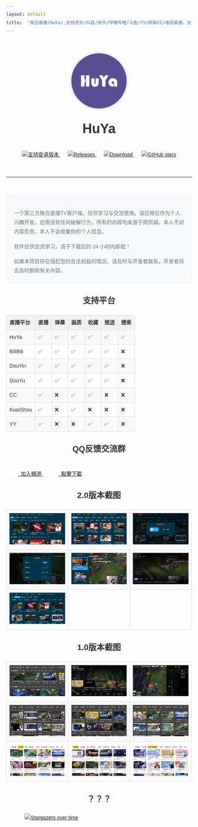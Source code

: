 ```yaml
---
layout: default
title:  "聚合直播(HuYa),支持虎牙/抖音/快手/哔哩哔哩/斗鱼/YY/网易CC/电视直播，支持手机/平板/电视/车机"
---
```


<style>
  body {
    font-family: Arial, sans-serif; /* 设置全局字体 */
    color: #333; /* 设置全局文字颜色 */
    line-height: 1.6; /* 设置行间距 */
  }
  h1 {
    font-size: 36px; /* 设置一级标题字体大小 */
    color: #333; /* 设置一级标题文字颜色 */
    margin-top: 20px; /* 设置一级标题顶部外边距 */
  }
  h2 {
    font-size: 28px; /* 设置二级标题字体大小 */
    color: #333; /* 设置二级标题文字颜色 */
    margin-top: 40px; /* 设置二级标题顶部外边距 */
  }
  h3 {
    font-size: 22px; /* 设置三级标题字体大小 */
    color: #333; /* 设置三级标题文字颜色 */
    text-align: center;
    margin-top: 30px; /* 设置三级标题顶部外边距 */
  }
  p {
    margin-bottom: 20px; /* 设置段落底部外边距 */
  }
  table {
    border-collapse: collapse;
    width: 100%;
  }
  th, td {
    border: 1px solid #ddd;
    padding: 8px;
    text-align: left;
  }
  th {
    background-color: #f2f2f2;
  }
  tr:nth-child(even) {
    background-color: #f9f9f9;
  }
  td img {
        max-width: 100%; /* 图片最大宽度为单元格宽度 */
        height: auto; /* 保持图片比例 */
    }
    .overtime {
    display: block;
    margin: 20px auto; /* 上下外边距为 20px，左右居中 */
    max-width: 80%; /* 最大宽度为父元素的 80% */
    height: auto; /* 保持图片比例 */
  }

  .disclaimer {
    background-color: #f8f9fa;
    padding: 20px;
    border-radius: 8px;
    border: 1px solid #e9ecef;
    margin: 30px 0;
    font-size: 14px;
    color: #6c757d;
  }
  .disclaimer p {
    margin-bottom: 15px;
    line-height: 1.8;
  }
  .disclaimer p:last-child {
    margin-bottom: 0;
  }
</style>

<div style="text-align: center; margin-top: 50px;"> 
  <img src="assets\img\ic_channel.png" width="150" height="150" style="border-radius: 50%; box-shadow: 0 0 10px rgba(0, 0, 0, 0.2);">
  <h1>HuYa</h1>
</div>

<div style="text-align: center; margin-top: 30px;">
  <a href="https://github.com/jayjd/huyatv/releases/latest" style="margin: 0 10px;">
    <img src="https://img.shields.io/badge/Android%204.4+-orange.svg?color=orange&logoColor=orange&label=%E6%94%AF%E6%8C%81%E5%AE%89%E5%8D%93%E7%89%88%E6%9C%AC&logo=Android" alt="支持安卓版本">
  </a>
  <a href="https://github.com/jayjd/huyatv/releases/latest" style="margin: 0 10px;">
    <img src="https://img.shields.io/github/v/release/jayjd/huyatv?color=blue&logoColor=blue&label=Releases&logo=DocuSign" alt="Releases">
  </a>
  <a href="https://github.com/jayjd/huyatv/releases/latest" style="margin: 0 10px;">
    <img src="https://shields.io/github/downloads/jayjd/huyatv/total?logo=Bookmeter&label=Download&logoColor=yellow&color=yellow" alt="Download">
  </a>
  <a href="https://github.com/jayjd/huyatv/releases/latest" style="margin: 0 10px;">
    <img src="https://img.shields.io/github/stars/jayjd/huyatv?style=social" alt="GitHub stars">
  </a>
</div>

<hr style="margin-top: 50px; margin-bottom: 50px;">

<div class="disclaimer">
  <p>一个第三方聚合直播TV客户端，仅供学习与交流使用。该应用仅作为个人兴趣开发，应用没有任何破解行为，所有的内容均来源于网页端，本人不对内容负责。本人不会收集你的个人信息。</p>
  <p>软件仅供交流学习，请于下载后的 24 小时内卸载！</p>
  <p>如果本项目存在侵犯您的合法权益的情况，请及时与开发者联系，开发者将会及时删除有关内容。</p>
</div>


### 支持平台

<table>
  <tr>
    <th>直播平台</th>
    <th>直播</th>
    <th>弹幕</th>
    <th>画质</th>
    <th>收藏</th>
    <th>推送</th>
    <th>搜索</th>
  </tr>
  <tr>
    <td>HuYa</td>
    <td>✅</td>
    <td>✅</td>
    <td>✅</td>
    <td>✅</td>
    <td>✅</td>
    <td>✅</td>
  </tr>
  <tr>
    <td>BiliBili</td>
    <td>✅</td>
    <td>✅</td>
    <td>✅</td>
    <td>✅</td>
    <td>✅</td>
    <td>❌</td>
  </tr>
  <tr>
    <td>DouYin</td>
    <td>✅</td>
    <td>✅</td>
    <td>✅</td>
    <td>✅</td>
    <td>✅</td>
    <td>❌</td>
  </tr>
  <tr>
    <td>DouYu</td>
    <td>✅</td>
    <td>✅</td>
    <td>✅</td>
    <td>✅</td>
    <td>✅</td>
    <td>❌</td>
  </tr>
  <tr>
    <td>CC</td>
    <td>✅</td>
    <td>❌</td>
    <td>✅</td>
    <td>✅</td>
    <td>❌</td>
    <td>❌</td>
  </tr>
  <tr>
    <td>KuaiShou</td>
    <td>✅</td>
    <td>❌</td>
    <td>✅</td>
    <td>❌</td>
    <td>❌</td>
    <td>❌</td>
  </tr>
  <tr>
    <td>YY</td>
    <td>✅</td>
    <td>❌</td>
    <td>❌</td>
    <td>✅</td>
    <td>✅</td>
    <td>❌</td>
  </tr>
</table>

### QQ反馈交流群
<div class="info-row-home">
  <a href="https://pd.qq.com/s/ajih400ke" class="download-button">
    <svg t="1743162882564" class="icon" viewBox="0 0 1024 1024" version="1.1" xmlns="http://www.w3.org/2000/svg" p-id="2303" width="32" height="32"><path d="M511.573333 65.386667c-246.826667 0-446.912 200.085333-446.912 446.912s200.085333 446.912 446.912 446.912 446.912-200.085333 446.912-446.912-200.085333-446.912-446.912-446.912zM757.632 651.562667c-11.541333 10.773333-31.36-0.96-50.410667-27.328-8.277333 22.314667-19.050667 42.901333-31.552 61.376 26.922667 9.621333 44.245333 24.618667 44.245333 41.557333 0 29.248-51.754667 52.906667-115.626667 52.906667-37.909333 0-71.381333-8.277333-92.544-21.162667-20.970667 12.885333-54.634667 21.162667-92.544 21.162667-63.872 0-115.626667-23.658667-115.626667-52.906667 0-16.746667 17.322667-31.936 44.245333-41.557333-12.693333-18.474667-23.274667-39.061333-31.552-61.376-19.050667 26.154667-38.869333 38.101333-50.410667 27.328-15.765333-14.805333-9.813333-67.136 13.653333-116.778667 5.397333-11.349333 11.157333-21.546667 17.130667-30.4 3.264-144.298667 98.304-260.096 214.890667-260.096l0.384 0c116.586667 0 211.626667 115.626667 214.890667 260.096 5.973333 8.853333 11.733333 19.050667 17.130667 30.4 23.274667 49.642667 29.44 101.973333 13.653333 116.778667z" fill="#FFFFFF" p-id="2304"></path></svg>&nbsp;&nbsp;加入頻道
  </a>
  <a href="https://github.com/jayjd/huyatv/releases/latest" class="download-button" style="margin: 10px;">
    <svg height="32" aria-hidden="true" viewBox="0 0 24 24" version="1.1" width="32" data-view-component="true" class="octicon octicon-mark-github v-align-middle">
                         <path d="M12 1C5.9225 1 1 5.9225 1 12C1 16.8675 4.14875 20.9787 8.52125 22.4362C9.07125 22.5325 9.2775 22.2025 9.2775 21.9137C9.2775 21.6525 9.26375 20.7862 9.26375 19.865C6.5 20.3737 5.785 19.1912 5.565 18.5725C5.44125 18.2562 4.905 17.28 4.4375 17.0187C4.0525 16.8125 3.5025 16.3037 4.42375 16.29C5.29 16.2762 5.90875 17.0875 6.115 17.4175C7.105 19.0812 8.68625 18.6137 9.31875 18.325C9.415 17.61 9.70375 17.1287 10.02 16.8537C7.5725 16.5787 5.015 15.63 5.015 11.4225C5.015 10.2262 5.44125 9.23625 6.1425 8.46625C6.0325 8.19125 5.6475 7.06375 6.2525 5.55125C6.2525 5.55125 7.17375 5.2625 9.2775 6.67875C10.1575 6.43125 11.0925 6.3075 12.0275 6.3075C12.9625 6.3075 13.8975 6.43125 14.7775 6.67875C16.8813 5.24875 17.8025 5.55125 17.8025 5.55125C18.4075 7.06375 18.0225 8.19125 17.9125 8.46625C18.6138 9.23625 19.04 10.2125 19.04 11.4225C19.04 15.6437 16.4688 16.5787 14.0213 16.8537C14.42 17.1975 14.7638 17.8575 14.7638 18.8887C14.7638 20.36 14.75 21.5425 14.75 21.9137C14.75 22.2025 14.9563 22.5462 15.5063 22.4362C19.8513 20.9787 23 16.8537 23 12C23 5.9225 18.0775 1 12 1Z" fill="#FFFFFF"></path>
                    </svg>&nbsp;&nbsp;點擊下載
  </a>
</div>

### 2.0版本截图
<table>
    <tr>
        <td><img src="assets/img/2/299505365-c6d58c01-9c3e-4bda-bbc9-c9c5728dd068.png" alt="Screenshot_20240125_090207"></td>
        <td><img src="assets/img/2/299505415-bddf1e77-c503-46b6-bf5c-c7997e35a742.png" alt="Screenshot_20240125_090330"></td>
        <td><img src="assets/img/2/299505414-1f620fab-1c60-4f34-be15-34c248c13c18.png" alt="Screenshot_20240125_090316"></td>
    </tr>
    <tr>
        <td><img src="assets/img/2/299505410-692b8dd5-278a-480f-85ba-bdc7a6a2220d.png" alt="Screenshot_20240125_090305"></td>
        <td><img src="assets/img/2/299505408-0b7fc632-31e8-4f61-9f0c-b8a9167b361a.png" alt="Screenshot_20240125_090256"></td>
        <td><img src="assets/img/2/299505406-730ffd50-b14e-43db-9c7a-6ebe3c2a4f3d.png" alt="Screenshot_20240125_090246"></td>
    </tr>
    <tr>
        <td><img src="/assets/img/2/299505403-1dc21677-6fe3-4179-8e2c-ed32422b8dc9.png" alt="Screenshot_20240125_090229"></td>
        <td></td>
        <td></td>
    </tr>
</table>

### 1.0版本截图
<table>
    <tr>
        <td><img src="/assets/img/1/253479717-69ccfe05-1189-4d0c-9fb8-725481539559.png" alt="Screenshot_20230714_133126"></td>
        <td><img src="/assets/img/1/253479791-720d1b15-4685-4892-a7b8-caed3a664b0d.png" alt="Screenshot_20230714_133202"></td>
        <td><img src="/assets/img/1/253479889-7734e7d4-3d05-4c17-b1dc-e9f5838303e9.png" alt="Screenshot_20230714_133230"></td>
    </tr>
    <tr>
        <td><img src="/assets/img/1/239187450-28362523-c3bd-4a7c-8b8e-28e591599df4.png" alt="Screenshot_20230518_152636"></td>
        <td><img src="/assets/img/1/239187468-868a4d3e-d9bb-4a15-8fe8-27ab2f95e48b.png" alt="Screenshot_20230518_152654"></td>
        <td><img src="/assets/img/1/239187493-213de232-8e61-4fef-bfd3-87b8f345d1fe.png" alt="Screenshot_20230518_152710"></td>
    </tr>
    <tr>
        <td><img src="/assets/img/1/238866293-ab5506f0-e002-45ae-adde-1c94e935ab9d.png" alt="Screenshot_20230517_152159"></td>
        <td><img src="/assets/img/1/238866301-5e27cb96-ad59-447c-89ba-d57a240bcd1e.png" alt="Screenshot_20230517_152231"></td>
        <td><img src="/assets/img/1/238866314-82b51eb7-ec66-4266-af7d-eb5be64ef855.png" alt="Screenshot_20230517_152251"></td>
    </tr>
</table>

### ？？？
<a href="https://starchart.cc/jayjd/HuYaTv">
  <img class="overtime" src="https://starchart.cc/jayjd/HuYaTv.svg?variant=adaptive" alt="Stargazers over time">
</a>